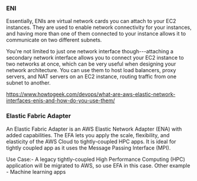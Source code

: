 ### ENI

Essentially, ENIs are virtual network cards you can attach to your EC2 instances. They are used to enable network connectivity for your instances, and having more than one of them connected to your instance allows it to communicate on two different subnets.


You're not limited to just one network interface though---attaching a secondary network interface allows you to connect your EC2 instance to two networks at once, which can be very useful when designing your network architecture. You can use them to host load balancers, proxy servers, and NAT servers on an EC2 instance, routing traffic from one subnet to another.

https://www.howtogeek.com/devops/what-are-aws-elastic-network-interfaces-enis-and-how-do-you-use-them/

### Elastic Fabric Adapter

An Elastic Fabric Adapter is an AWS Elastic Network Adapter (ENA) with added capabilities. The EFA lets you apply the scale, flexibility, and elasticity of the AWS Cloud to tightly-coupled HPC apps. It is ideal for tightly coupled app as it uses the Message Passing Interface (MPI).

Use Case:-
A legacy tightly-coupled High Performance Computing (HPC) application will be migrated to AWS, so use EFA in this case. Other example - Machine learning apps